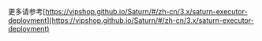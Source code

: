 更多请参考[https://vipshop.github.io/Saturn/#/zh-cn/3.x/saturn-executor-deployment](https://vipshop.github.io/Saturn/#/zh-cn/3.x/saturn-executor-deployment)
